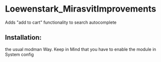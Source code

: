 # Loewenstark_MirasvitImprovements
Adds "add to cart" functionality to search autocomplete

## Installation:
the usual modman Way. 
Keep in Mind that you have to enable the module in System config


